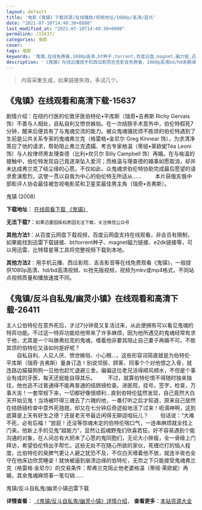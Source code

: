 ```yaml
---
layout: default
title: '电影《鬼镇》下载资源/在线播放/视频地址/1080p/高清/蓝光'
date: "2021-07-10T14:40:30+0800"
last_modified_at: "2021-07-10T14:40:30+0800"
permalink: /15637/
categories: 电影
cover:
tags: 电影
keywords: '鬼镇,在线免费看,1080p高清,bt种子,torrent,百度云盘,magnet,磁力链,迅雷下载资源'
description: '《鬼镇》在线云播放手机西瓜影院吉吉影音免费看，1080p高清bd/hd未删减完整版和tc抢先枪版，mkv/mp4格式，附带bt/torrent种子、magnet/磁力链、百度云盘、网盘资源迅雷下载链接'
---
```


>内容采集生成，如果链接失效，多试几个。


## 《鬼镇》在线观看和高清下载-15637

剧情介绍：在纽约行医的伦敦牙医伯特伦•平库斯（瑞奇•吉弗斯 Richy Gervais 饰）不善与人相处，自私自利又愤世嫉俗。在一次结肠手术意外中，伯伦特假死7分钟，醒来后便具有了与鬼魂交流的能力。被众鬼魂骚扰烦不胜烦的伯伦特遇到了生前是公共关系专家的鬼魂弗兰克（格雷格•金尼尔 Greg Kinnear 饰），为求清净答应了他的请求，帮助阻止弗兰克遗孀、考古专家格温（蒂娅•莱欧妮Téa Leoni 饰）与人权律师男友理查德（比利•坎贝尔 Billy Campbell 饰）再婚。在与格温的接触中，伯伦特发现自己竟逐渐坠入爱河；而格温与理查德的婚事如愿取消，却并未达成弗兰克了结尘缘的心愿。不仅如此，众鬼魂求伯伦特协助完成最后愿望的请求愈演愈烈，这使一贯以自我为中心的伯伦特无所适从……  　　本片获俄亥俄中部影评人协会最佳被忽视电影奖和卫星奖最佳男主角（瑞奇•吉弗斯）。


鬼镇 (2008)

**下载地址**： [在线观看下载 《鬼镇》](https://www.btbtdy.me/btdy/dy4493.html) 


**无法下载?**：`如果迅雷因版权原因无法下载，关注微信公众号 `

**其他方法1**：从百度云网盘下载视频，百度云网盘支持在线观看，非会员有限制，如果能找到迅雷下载链接、bt/torrent种子、magnet磁力链接、e2dk链接等，可以用迅雷、比特彗星等工具将完整视频下载到本地。

**其他方法2**：用手机云播、西瓜影院、吉吉影音等在线免费观看《鬼镇》，一般提供1080p高清、hd/bd高清视频、tc抢先版视频，视频为mkv或mp4格式，不同站点视频质量和播放速度不同。


## 《鬼镇/反斗自私鬼/幽灵小镇》在线观看和高清下载-26411

主人公伯特伦在意外死后，才过7分钟竟又复活过来，从此便拥有可以看见鬼魂的特异功能。不过这一特异功能给他带来了许多麻烦，因为他所遇见的鬼魂经常有求于他，尤其是一个叫做弗拉克的鬼魂，缠着他非要其阻止自己妻子再婚不可。不胜其烦的伯特伦又该如何是好呢？<br />　　自私自利、人见人厌、愤世嫉俗、小心眼...，这些形容词简直就是为伯特伦&middot;平库斯（瑞奇·吉弗斯）量身订造！别说邻居、顾客、同事个个对他恨之入骨，就连路边猫猫狗狗一见他也赶忙退避三舍。偏偏这位老兄活得顺风顺水，不但是个事业有成的牙医，每天还挺能自得其乐。 　　不过，就算伯特伦恨不得随时独来独往，他也逃不过普通得不能再普通的结肠镜检查。进医院，挂号，签字，检查，万事大吉！一套常规下来，一切都好像很顺利...直到伯特伦猛然发现，自己竟然大白天开始见鬼！当场被吓得三魂去了六魄的他，一番打听之后才知道，原来自己居然在结肠镜检查中意外死翘翘，却又在七分钟后奇迹般地活了过来！呃滴神啊，这到底算是上天有好生之德？还是老天爷最近闲得无聊逗咱玩儿？ 　　俗话说：“大难不死，必有后福！”放屁！还没等惊魂未定的伯特伦喘口气，一连串麻烦就全找上门来。他新上手的见鬼“超能力&rdquo;，显然让孤魂野鬼们欣喜若狂。好不容易遇到个能沟通的对象，在人间总有大把未了心愿的鬼同胞们，无论大小胖瘦，全一骨碌上门拜访，希望伯伦特出手帮忙。这些无处不在随心所欲的家伙，死缠烂打的恼人程度，比伯特伦的臭脾气更让人避之犹恐不及，不仅白天缠着他不放，就连半夜也全守在他床边欣赏睡姿！就快被逼到崩溃边缘的伯特伦，无奈之下只能接受鬼魂弗兰克（格雷格·金尼尔）的交易条件：帮弗兰克阻止他老婆格温（蒂娅&middot;莱欧妮）再婚，其余鬼魂麻烦事一笔勾销……


鬼镇/反斗自私鬼/幽灵小镇迅雷下载

**详情查看**： [《鬼镇/反斗自私鬼/幽灵小镇》详情介绍](/movie/26411/)， **查看更多**：[本站资源大全](/movie/t/all/)

